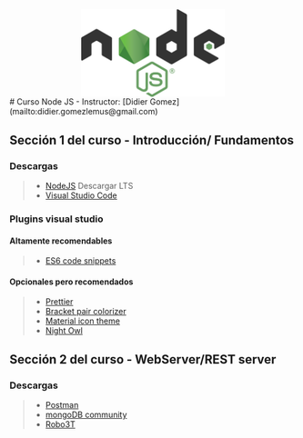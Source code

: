 <img src="/img/node.js_logo.svg" style="display: block;margin-left: auto;margin-right:auto;width: 50%;">
# Curso Node JS - Instructor: [Didier Gomez](mailto:didier.gomezlemus@gmail.com)



## Sección 1 del curso - Introducción/ Fundamentos

### Descargas
  > * [NodeJS](https://nodejs.org/es/download) Descargar LTS
  > * [Visual Studio Code](https://code.visualstudio.com/download)

### Plugins visual studio

#### Altamente recomendables
  > * [ES6 code snippets](https://marketplace.visualstudio.com/items?itemName=xabikos.JavaScriptSnippets)

#### Opcionales pero recomendados
  > * [Prettier](https://marketplace.visualstudio.com/items?itemName=esbenp.prettier-vscode)
  > * [Bracket pair colorizer](https://marketplace.visualstudio.com/items?itemName=CoenraadS.bracket-pair-colorizer-2)
  > * [Material icon theme](https://marketplace.visualstudio.com/items?itemName=PKief.material-icon-theme)
  > * [Night Owl](https://marketplace.visualstudio.com/items?itemName=sdras.night-owl)



## Sección 2 del curso - WebServer/REST server

### Descargas
  > * [Postman](https://www.postman.com/downloads)
  > * [mongoDB community](https://www.mongodb.com/download-center/community)
  > * [Robo3T](https://robomongo.org/download)
